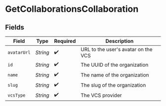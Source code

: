 # GetCollaborationsCollaboration


## Fields

| Field                               | Type                                | Required                            | Description                         |
| ----------------------------------- | ----------------------------------- | ----------------------------------- | ----------------------------------- |
| `avatarUrl`                         | *String*                            | :heavy_check_mark:                  | URL to the user's avatar on the VCS |
| `id`                                | *String*                            | :heavy_check_mark:                  | The UUID of the organization        |
| `name`                              | *String*                            | :heavy_check_mark:                  | The name of the organization        |
| `slug`                              | *String*                            | :heavy_check_mark:                  | The slug of the organization        |
| `vcsType`                           | *String*                            | :heavy_check_mark:                  | The VCS provider                    |